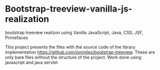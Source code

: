 # Bootstrap-treeview-vanilla-js-realization
bootstrap treeview realizon using Vanilla JavaScript, Java, CSS, JSF, Primefaces


This project presents the files with the source code of the library implementation https://github.com/jonmiles/bootstrap-treeview. These are only bare files without the structure of the project. Work done using javascript and java servlet
